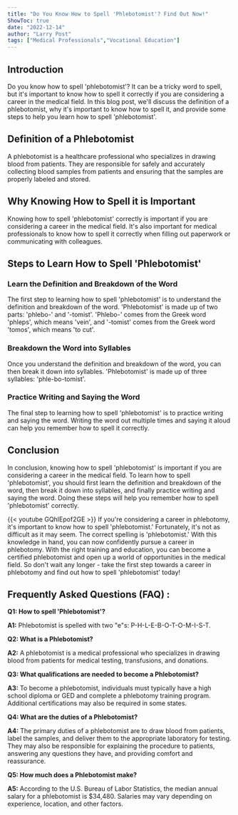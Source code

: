 ```yaml
---
title: "Do You Know How to Spell 'Phlebotomist'? Find Out Now!"
ShowToc: true 
date: "2022-12-14"
author: "Larry Post" 
tags: ["Medical Professionals","Vocational Education"]
---
```

## Introduction
Do you know how to spell 'phlebotomist'? It can be a tricky word to spell, but it's important to know how to spell it correctly if you are considering a career in the medical field. In this blog post, we'll discuss the definition of a phlebotomist, why it's important to know how to spell it, and provide some steps to help you learn how to spell 'phlebotomist'.

## Definition of a Phlebotomist
A phlebotomist is a healthcare professional who specializes in drawing blood from patients. They are responsible for safely and accurately collecting blood samples from patients and ensuring that the samples are properly labeled and stored.

## Why Knowing How to Spell it is Important
Knowing how to spell 'phlebotomist' correctly is important if you are considering a career in the medical field. It's also important for medical professionals to know how to spell it correctly when filling out paperwork or communicating with colleagues.

## Steps to Learn How to Spell 'Phlebotomist'

### Learn the Definition and Breakdown of the Word
The first step to learning how to spell 'phlebotomist' is to understand the definition and breakdown of the word. 'Phlebotomist' is made up of two parts: 'phlebo-' and '-tomist'. 'Phlebo-' comes from the Greek word 'phleps', which means 'vein', and '-tomist' comes from the Greek word 'tomos', which means 'to cut'. 

### Breakdown the Word into Syllables
Once you understand the definition and breakdown of the word, you can then break it down into syllables. 'Phlebotomist' is made up of three syllables: 'phle-bo-tomist'. 

### Practice Writing and Saying the Word
The final step to learning how to spell 'phlebotomist' is to practice writing and saying the word. Writing the word out multiple times and saying it aloud can help you remember how to spell it correctly. 

## Conclusion
In conclusion, knowing how to spell 'phlebotomist' is important if you are considering a career in the medical field. To learn how to spell 'phlebotomist', you should first learn the definition and breakdown of the word, then break it down into syllables, and finally practice writing and saying the word. Doing these steps will help you remember how to spell 'phlebotomist' correctly.

{{< youtube GQhIEpof2GE >}} 
If you're considering a career in phlebotomy, it's important to know how to spell 'phlebotomist.' Fortunately, it's not as difficult as it may seem. The correct spelling is 'phlebotomist.' With this knowledge in hand, you can now confidently pursue a career in phlebotomy. With the right training and education, you can become a certified phlebotomist and open up a world of opportunities in the medical field. So don't wait any longer - take the first step towards a career in phlebotomy and find out how to spell 'phlebotomist' today!

## Frequently Asked Questions (FAQ) :
**Q1: How to spell 'Phlebotomist'?**

**A1:** Phlebotomist is spelled with two "e"s: P-H-L-E-B-O-T-O-M-I-S-T. 

**Q2: What is a Phlebotomist?**

**A2:** A phlebotomist is a medical professional who specializes in drawing blood from patients for medical testing, transfusions, and donations. 

**Q3: What qualifications are needed to become a Phlebotomist?**

**A3:** To become a phlebotomist, individuals must typically have a high school diploma or GED and complete a phlebotomy training program. Additional certifications may also be required in some states. 

**Q4: What are the duties of a Phlebotomist?**

**A4:** The primary duties of a phlebotomist are to draw blood from patients, label the samples, and deliver them to the appropriate laboratory for testing. They may also be responsible for explaining the procedure to patients, answering any questions they have, and providing comfort and reassurance. 

**Q5: How much does a Phlebotomist make?**

**A5:** According to the U.S. Bureau of Labor Statistics, the median annual salary for a phlebotomist is $34,480. Salaries may vary depending on experience, location, and other factors.





